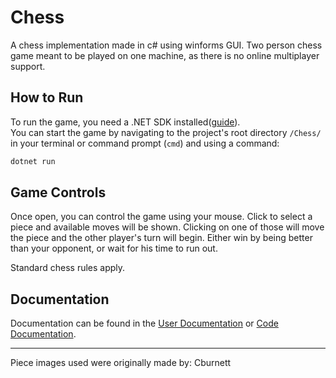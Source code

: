 # Chess

A chess implementation made in c# using winforms GUI.
Two person chess game meant to be played on one machine, as there is no online multiplayer support.

## How to Run

To run the game, you need a .NET SDK installed([guide](https://learn.microsoft.com/en-us/dotnet/core/install/windows)).\
You can start the game by navigating to the project's root directory `/Chess/` in your terminal or command prompt (`cmd`) and using a command:

```bash
dotnet run
```

## Game Controls

Once open, you can control the game using your mouse. Click to select a piece and available moves will be shown. Clicking on one of those will move the piece and the other player's turn will begin. Either win by being better than your opponent, or wait for his time to run out.

Standard chess rules apply.

## Documentation

Documentation can be found in the [User Documentation](Documentation/UserDocumentation.md) or [Code Documentation](Documentation/CodeDocumentation.md).

---

Piece images used were originally made by: Cburnett
